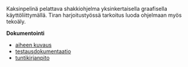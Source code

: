 Kaksinpelinä pelattava shakkiohjelma yksinkertaisella graafisella käyttöliittymällä. Tiran harjoitustyössä tarkoitus luoda ohjelmaan myös tekoäly.

**Dokumentointi**

* [aiheen kuvaus](dokumentointi/aiheenKuvausJaMääritelmä.md)
* [testausdokumentaatio](dokumentointi/testausdokumentointi.md)
* [tuntikirjanpito](dokumentointi/tuntikirjanpito.md)


